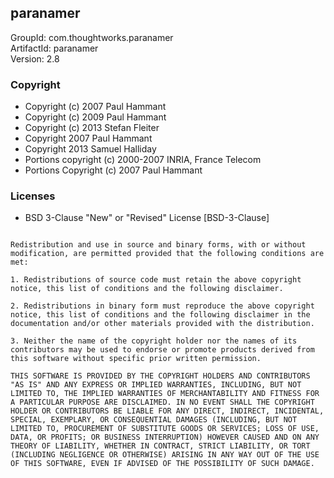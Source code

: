 ## paranamer
GroupId: com.thoughtworks.paranamer\
ArtifactId: paranamer\
Version: 2.8
### Copyright
- Copyright (c) 2007 Paul Hammant
- Copyright (c) 2009 Paul Hammant
- Copyright (c) 2013 Stefan Fleiter
- Copyright 2007 Paul Hammant
- Copyright 2013 Samuel Halliday
- Portions copyright (c) 2000-2007 INRIA, France Telecom
- Portions Copyright (c) 2007 Paul Hammant
### Licenses 
 - BSD 3-Clause &quot;New&quot; or &quot;Revised&quot; License [BSD-3-Clause]

```Copyright (c) <year> <owner>. 

Redistribution and use in source and binary forms, with or without modification, are permitted provided that the following conditions are met:

1. Redistributions of source code must retain the above copyright notice, this list of conditions and the following disclaimer.

2. Redistributions in binary form must reproduce the above copyright notice, this list of conditions and the following disclaimer in the documentation and/or other materials provided with the distribution.

3. Neither the name of the copyright holder nor the names of its contributors may be used to endorse or promote products derived from this software without specific prior written permission.

THIS SOFTWARE IS PROVIDED BY THE COPYRIGHT HOLDERS AND CONTRIBUTORS "AS IS" AND ANY EXPRESS OR IMPLIED WARRANTIES, INCLUDING, BUT NOT LIMITED TO, THE IMPLIED WARRANTIES OF MERCHANTABILITY AND FITNESS FOR A PARTICULAR PURPOSE ARE DISCLAIMED. IN NO EVENT SHALL THE COPYRIGHT HOLDER OR CONTRIBUTORS BE LIABLE FOR ANY DIRECT, INDIRECT, INCIDENTAL, SPECIAL, EXEMPLARY, OR CONSEQUENTIAL DAMAGES (INCLUDING, BUT NOT LIMITED TO, PROCUREMENT OF SUBSTITUTE GOODS OR SERVICES; LOSS OF USE, DATA, OR PROFITS; OR BUSINESS INTERRUPTION) HOWEVER CAUSED AND ON ANY THEORY OF LIABILITY, WHETHER IN CONTRACT, STRICT LIABILITY, OR TORT (INCLUDING NEGLIGENCE OR OTHERWISE) ARISING IN ANY WAY OUT OF THE USE OF THIS SOFTWARE, EVEN IF ADVISED OF THE POSSIBILITY OF SUCH DAMAGE.
```